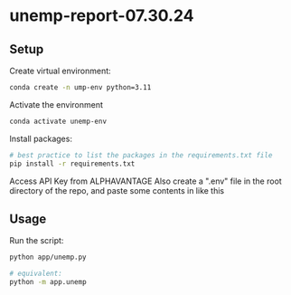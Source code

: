 # unemp-report-07.30.24

## Setup

Create virtual environment:

```sh
conda create -n ump-env python=3.11
```

Activate the environment

```sh
conda activate unemp-env
```

Install packages:

```sh
# best practice to list the packages in the requirements.txt file
pip install -r requirements.txt
```

Access API Key from ALPHAVANTAGE
Also create a ".env" file in the root directory of the repo, and paste some contents in like this

## Usage

Run the script:

```sh
python app/unemp.py

# equivalent:
python -m app.unemp
```